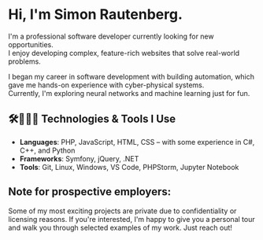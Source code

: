 # Hi, I'm Simon Rautenberg.

I'm a professional software developer currently looking for new opportunities.  
I enjoy developing complex, feature-rich websites that solve real-world problems.

I began my career in software development with building automation, which gave me hands-on experience with cyber-physical systems.  
Currently, I'm exploring neural networks and machine learning just for fun.

## 🛠️👨🏻‍💻 Technologies & Tools I Use
- **Languages**: PHP, JavaScript, HTML, CSS – with some experience in C#, C++, and Python
- **Frameworks**: Symfony, jQuery, .NET
- **Tools**: Git, Linux, Windows, VS Code, PHPStorm, Jupyter Notebook

## Note for prospective employers:
Some of my most exciting projects are private due to confidentiality or licensing reasons. If you're interested, I'm happy to give you a personal tour and walk you through selected examples of my work. Just reach out!

